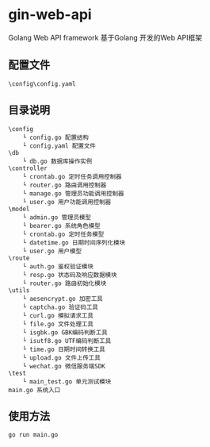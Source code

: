 # gin-web-api
Golang Web API framework 基于Golang 开发的Web API框架

## 配置文件
```text
\config\config.yaml
```
## 目录说明
```text
\config
    └ config.go 配置结构
    └ config.yaml 配置文件
\db
    └ db.go 数据库操作实例
\controller
    └ crontab.go 定时任务调用控制器
    └ router.go 路由调用控制器
    └ manage.go 管理员功能调用控制器
    └ user.go 用户功能调用控制器
\model
    └ admin.go 管理员模型
    └ bearer.go 系统角色模型
    └ crontab.go 定时任务模型
    └ datetime.go 日期时间序列化模块
    └ user.go 用户模型
\route
    └ auth.go 鉴权验证模块
    └ resp.go 状态码及响应数据模块
    └ router.go 路由初始化模块
\utils
    └ aesencrypt.go 加密工具
    └ captcha.go 验证码工具
    └ curl.go 模拟请求工具
    └ file.go 文件处理工具
    └ isgbk.go GBK编码判断工具
    └ isutf8.go UTF编码判断工具
    └ time.go 日期时间转换工具
    └ upload.go 文件上传工具
    └ wechat.go 微信服务端SDK
\test
    └ main_test.go 单元测试模块
main.go 系统入口
```
## 使用方法
```text
go run main.go
```


